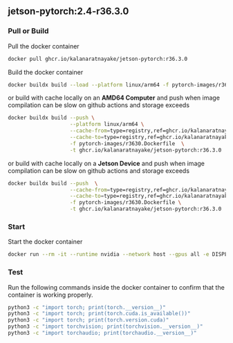 ## jetson-pytorch:2.4-r36.3.0

### Pull or Build

Pull the docker container
```bash
docker pull ghcr.io/kalanaratnayake/jetson-pytorch:r36.3.0
```

Build the docker container
```bash
docker buildx build --load --platform linux/arm64 -f pytorch-images/r3630.Dockerfile -t jetson-pytorch:r36.3.0 .
```

or build with cache locally on an **AMD64 Computer** and push when image compilation can be slow on github actions and storage exceeds

```bash
docker buildx build --push \
                    --platform linux/arm64 \
                    --cache-from=type=registry,ref=ghcr.io/kalanaratnayake/jetson-pytorch:r3630-buildcache \
                    --cache-to=type=registry,ref=ghcr.io/kalanaratnayake/jetson-pytorch:r3630-buildcache,mode=max  \
                    -f pytorch-images/r3630.Dockerfile  \
                    -t ghcr.io/kalanaratnayake/jetson-pytorch:r36.3.0 .
```

or build with cache locally on a **Jetson Device** and push when image compilation can be slow on github actions and storage exceeds

```bash
docker buildx build --push  \
                    --cache-from=type=registry,ref=ghcr.io/kalanaratnayake/jetson-pytorch:r3630-buildcache \
                    --cache-to=type=registry,ref=ghcr.io/kalanaratnayake/jetson-pytorch:r3630-buildcache,mode=max \
                    -f pytorch-images/r3630.Dockerfile \
                    -t ghcr.io/kalanaratnayake/jetson-pytorch:r36.3.0 .
```

### Start

Start the docker container

```bash
docker run --rm -it --runtime nvidia --network host --gpus all -e DISPLAY ghcr.io/kalanaratnayake/jetson-pytorch:r36.3.0 bash
```

### Test

Run the following commands inside the docker container to confirm that the container is working properly.
```bash
python3 -c "import torch; print(torch.__version__)"
python3 -c "import torch; print(torch.cuda.is_available())"
python3 -c "import torch; print(torch.version.cuda)"
python3 -c "import torchvision; print(torchvision.__version__)"
python3 -c "import torchaudio; print(torchaudio.__version__)"
```
